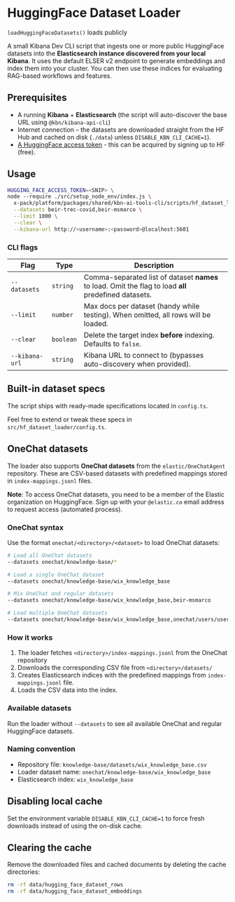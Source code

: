 # HuggingFace Dataset Loader

`loadHuggingFaceDatasets()` loads publicly

A small Kibana Dev CLI script that ingests one or more public HuggingFace datasets into the **Elasticsearch instance discovered from your local Kibana**. It uses the default ELSER v2 endpoint to generate embeddings and index them into your cluster. You can then use these indices for evaluating RAG-based workflows and features.

## Prerequisites

- A running **Kibana** + **Elasticsearch** (the script will auto-discover the base URL using `@kbn/kibana-api-cli`)
- Internet connection – the datasets are downloaded straight from the HF Hub and cached on disk (`./data`) unless `DISABLE_KBN_CLI_CACHE=1`).
- [A HuggingFace access token](https://huggingface.co/docs/hub/en/security-tokens) - this can be acquired by signing up to HF (free).

## Usage

```bash
HUGGING_FACE_ACCESS_TOKEN=<SNIP> \
node --require ./src/setup_node_env/index.js \
  x-pack/platform/packages/shared/kbn-ai-tools-cli/scripts/hf_dataset_loader.ts \
  --datasets beir-trec-covid,beir-msmarco \
  --limit 1000 \
  --clear \
  --kibana-url http://<username>:<password>@localhost:5601
```

### CLI flags

| Flag           | Type      | Description                                                                                           |
| -------------- | --------- | ----------------------------------------------------------------------------------------------------- |
| `--datasets`   | `string`  | Comma-separated list of dataset **names** to load. Omit the flag to load **all** predefined datasets. |
| `--limit`      | `number`  | Max docs per dataset (handy while testing). When omitted, all rows will be loaded.                    |
| `--clear`      | `boolean` | Delete the target index **before** indexing. Defaults to `false`.                                     |
| `--kibana-url` | `string`  | Kibana URL to connect to (bypasses auto-discovery when provided).                                     |

## Built-in dataset specs

The script ships with ready-made specifications located in `config.ts`.

Feel free to extend or tweak these specs in `src/hf_dataset_loader/config.ts`.

## OneChat datasets

The loader also supports **OneChat datasets** from the `elastic/OneChatAgent` repository. These are CSV-based datasets with predefined mappings stored in `index-mappings.jsonl` files.

**Note**: To access OneChat datasets, you need to be a member of the Elastic organization on HuggingFace. Sign up with your `@elastic.co` email address to request access (automated process).

### OneChat syntax

Use the format `onechat/<directory>/<dataset>` to load OneChat datasets:

```bash
# Load all OneChat datasets
--datasets onechat/knowledge-base/*

# Load a single OneChat dataset
--datasets onechat/knowledge-base/wix_knowledge_base

# Mix OneChat and regular datasets
--datasets onechat/knowledge-base/wix_knowledge_base,beir-msmarco

# Load multiple OneChat datasets
--datasets onechat/knowledge-base/wix_knowledge_base,onechat/users/user_profiles
```

### How it works

1. The loader fetches `<directory>/index-mappings.jsonl` from the OneChat repository
2. Downloads the corresponding CSV file from `<directory>/datasets/`
3. Creates Elasticsearch indices with the predefined mappings from `index-mappings.jsonl` file.
4. Loads the CSV data into the index.

### Available datasets

Run the loader without `--datasets` to see all available OneChat and regular HuggingFace datasets.

### Naming convention

- Repository file: `knowledge-base/datasets/wix_knowledge_base.csv`
- Loader dataset name: `onechat/knowledge-base/wix_knowledge_base`
- Elasticsearch index: `wix_knowledge_base`

## Disabling local cache

Set the environment variable `DISABLE_KBN_CLI_CACHE=1` to force fresh downloads instead of using the on-disk cache.

## Clearing the cache

Remove the downloaded files and cached documents by deleting the cache directories:

```bash
rm -rf data/hugging_face_dataset_rows
rm -rf data/hugging_face_dataset_embeddings
```
